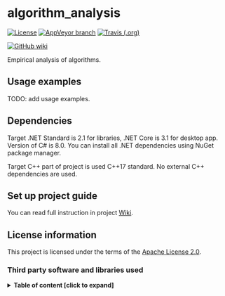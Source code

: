 # algorithm_analysis

[![License](https://img.shields.io/hexpm/l/plug.svg)](https://github.com/Vasar007/algorithm_analysis/blob/master/LICENSE)
[![AppVeyor branch](https://img.shields.io/appveyor/ci/Vasar007/algorithm-analysis/master.svg)](https://ci.appveyor.com/project/Vasar007/algorithm-analysis)
[![Travis (.org)](https://travis-ci.com/Vasar007/algorithm_analysis.svg?branch=master)](https://travis-ci.com/Vasar007/algorithm_analysis)

[![GitHub wiki](https://img.shields.io/badge/Docs-GitHub%20wiki-brightgreen)](https://github.com/Vasar007/algorithm_analysis/wiki)

Empirical analysis of algorithms.

## Usage examples

TODO: add usage examples.

## Dependencies

Target .NET Standard is 2.1 for libraries, .NET Core is 3.1 for desktop app.
Version of C# is 8.0.
You can install all .NET dependencies using NuGet package manager.

Target C++ part of project is used C++17 standard.
No external C++ dependencies are used.

## Set up project guide

You can read full instruction in project [Wiki](https://github.com/Vasar007/algorithm_analysis/wiki/Set-up-project).

## License information

This project is licensed under the terms of the [Apache License 2.0](LICENSE).

### Third party software and libraries used

<details>
<summary><strong>Table of content [click to expand]</strong></summary>
<p>

#### [Acolyte.NET](https://github.com/Vasar007/Acolyte.NET)

Copyright © 2020 Vasily Vasilyev (vasar007@yandex.ru)

License: [Apache License 2.0](https://github.com/Vasar007/Acolyte.NET/blob/master/LICENSE)

#### [NLog](https://github.com/NLog/NLog)

Copyright © 2004-2020 Jaroslaw Kowalski (jaak@jkowalski.net), Kim Christensen, Julian Verdurmen

License: [BSD 3-Clause](https://github.com/NLog/NLog/blob/dev/LICENSE.txt)

#### [Math.NET Numerics](https://github.com/mathnet/mathnet-numerics)

Copyright © 2002-2019 Math.NET

License: [MIT/X11](https://github.com/mathnet/mathnet-numerics/blob/master/LICENSE.md)

#### [EPPlus 5](https://github.com/EPPlusSoftware/EPPlus)

Copyright © EPPlus Software AB

License: [PolyForm Noncommercial License 1.0.0](https://polyformproject.org/licenses/noncommercial/1.0.0/)

#### [Material Design In XAML Toolkit](https://github.com/MaterialDesignInXAML/MaterialDesignInXamlToolkit)

Copyright © James Willock, Mulholland Software and Contributors

License: [MIT License](https://github.com/MaterialDesignInXAML/MaterialDesignInXamlToolkit/blob/master/LICENSE)

#### [Prism](https://github.com/PrismLibrary/Prism)

Copyright © .NET Foundation

License: [MIT License](https://github.com/PrismLibrary/Prism/blob/master/LICENSE)

#### [FileHelpers](https://github.com/MarcosMeli/FileHelpers)

Copyright © 2003-2015 Marcos Meli (www.filehelpers.net)

License: [MIT License](https://github.com/MarcosMeli/FileHelpers/blob/master/LICENSE.txt)

#### [Microsoft.Extensions.Configuration](https://github.com/aspnet/Extensions)

Copyright © .NET Foundation and Contributors

License: [Apache License 2.0](https://licenses.nuget.org/Apache-2.0)

#### [NPOI](https://github.com/tonyqus/npoi/blob/master/LICENSE)

Copyright © Tony Qu and Contributors

License: [Apache License 2.0](https://github.com/tonyqus/npoi/blob/master/LICENSE)

</p>
</details>
